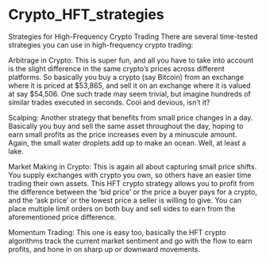 # Crypto_HFT_strategies


Strategies for High-Frequency Crypto Trading
There are several time-tested strategies you can use in high-frequency crypto trading:

Arbitrage in Crypto: This is super fun, and all you have to take into account is the slight difference in the same crypto’s prices across different platforms. So basically you buy a crypto (say Bitcoin) from an exchange where it is priced at $53,865, and sell it on an exchange where it is valued at say $54,506. One such trade may seem trivial, but imagine hundreds of similar trades executed in seconds. Cool and devious, isn’t it?


Scalping: Another strategy that benefits from small price changes in a day. Basically you buy and sell the same asset throughout the day, hoping to earn small profits as the price increases even by a minuscule amount. Again, the small water droplets add up to make an ocean. Well, at least a lake.

Market Making in Crypto: This is again all about capturing small price shifts. You supply exchanges with crypto you own, so others have an easier time trading their own assets. This HFT crypto strategy allows you to profit from the difference between the ‘bid price’ or the price a buyer pays for a crypto, and the ‘ask price’ or the lowest price a seller is willing to give. You can place multiple limit orders on both buy and sell sides to earn from the aforementioned price difference.

Momentum Trading: This one is easy too, basically the HFT crypto algorithms track the current market sentiment and go with the flow to earn profits, and hone in on sharp up or downward movements.
